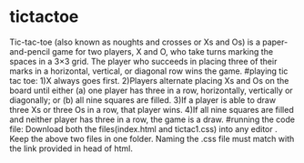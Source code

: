# tictactoe
Tic-tac-toe (also known as noughts and crosses or Xs and Os) is a paper-and-pencil game for two players, X and O, who take turns marking the spaces in a 3×3 grid. The player who succeeds in placing three of their marks in a horizontal, vertical, or diagonal row wins the game.
#playing tic tac toe:
1)X always goes first.
2)Players alternate placing Xs and Os on the board until either (a) one player has three in a row, horizontally, vertically or diagonally; or (b) all nine squares are filled.
3)If a player is able to draw three Xs or three Os in a row, that player wins.
4)If all nine squares are filled and neither player has three in a row, the game is a draw.
#running the code file:
Download both the files(index.html and tictac1.css) into any editor .
Keep the above two files in one folder.
Naming the .css file must match with the link provided in head of html.
